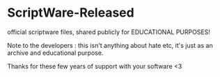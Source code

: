 # ScriptWare-Released
official scriptware files, shared publicly for EDUCATIONAL PURPOSES!

Note to the developers : this isn't anything about hate etc, it's just as an archive and educational purpose.

Thanks for these few years of support with your software <3
